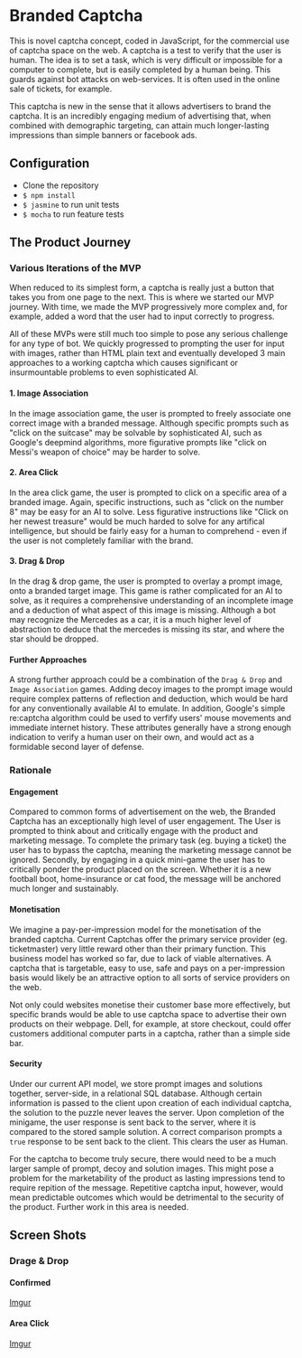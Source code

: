 # Branded Captcha

This is novel captcha concept, coded in JavaScript, for the commercial use of captcha space on the web. A captcha is a test to verify that the user is human. The idea is to set a task, which is very difficult or impossible for a computer to complete, but is easily completed by a human being. This guards against bot attacks on web-services. It is often used in the online sale of tickets, for example.

This captcha is new in the sense that it allows advertisers to brand the captcha. It is an incredibly engaging medium of advertising that, when combined with demographic targeting, can attain much longer-lasting impressions than simple banners or facebook ads.

## Configuration

* Clone the repository
* `$ npm install`
* `$ jasmine` to run unit tests
* `$ mocha` to run feature tests



## The Product Journey

### Various Iterations of the MVP

When reduced to its simplest form, a captcha is really just a button that takes you from one page to the next. This is where we started our MVP journey. With time, we made the MVP progressively more complex and, for example, added a word that the user had to input correctly to progress.

All of these MVPs were still much too simple to pose any serious challenge for any type of bot. We quickly progressed to prompting the user for input with images, rather than HTML plain text and eventually developed 3 main approaches to a working captcha which causes significant or insurmountable problems to even sophisticated AI.


  #### 1. Image Association

  In the image association game, the user is prompted to freely associate one correct image with a branded message. Although specific prompts such as "click on the suitcase" may be solvable by sophisticated AI, such as Google's deepmind algorithms, more figurative prompts like "click on Messi's weapon of choice" may be harder to solve.

  #### 2. Area Click

  In the area click game, the user is prompted to click on a specific area of a branded image. Again, specific instructions, such as "click on the number 8" may be easy for an AI to solve. Less figurative instructions like "Click on her newest treasure" would be much harded to solve for any artifical intelligence, but should be fairly easy for a human to comprehend - even if the user is not completely familiar with the brand.

  #### 3. Drag & Drop

  In the drag & drop game, the user is prompted to overlay a prompt image, onto a branded target image. This game is rather complicated for an AI to solve, as it requires a comprehensive understanding of an incomplete image and a deduction of what aspect of this image is missing. Although a bot may recognize the Mercedes as a car, it is a much higher level of abstraction to deduce that the mercedes is missing its star, and where the star should be dropped.

  #### Further Approaches

  A strong further approach could be a combination of the `Drag & Drop` and `Image Association` games. Adding decoy images to the prompt image would require complex patterns of reflection and deduction, which would be hard for any conventionally available AI to emulate. In addition, Google's simple re:captcha algorithm could be used to verfify users' mouse movements and immediate internet history. These attributes generally have a strong enough indication to verify a human user on their own, and would act as a formidable second layer of defense.


### Rationale

#### Engagement

  Compared to common forms of advertisement on the web, the Branded Captcha has an exceptionally high level of user engagement. The User is prompted to think about and critically engage with the product and marketing message. To complete the primary task (eg. buying a ticket) the user has to bypass the captcha, meaning the marketing message cannot be ignored. Secondly, by engaging in a quick mini-game the user has to critically ponder the product placed on the screen. Whether it is a new football boot, home-insurance or cat food, the message will be anchored much longer and sustainably.
  
#### Monetisation

We imagine a pay-per-impression model for the monetisation of the branded captcha. Current Captchas offer the primary service provider (eg. ticketmaster) very little reward other than their primary function. This business model has worked so far, due to lack of viable alternatives. A captcha that is targetable, easy to use, safe and pays on a per-impression basis would likely be an attractive option to all sorts of service providers on the web.

Not only could websites monetise their customer base more effectively, but specific brands would be able to use captcha space to advertise their own products on their webpage. Dell, for example, at store checkout, could offer customers additional computer parts in a captcha, rather than a simple side bar.
  
  #### Security
  
  Under our current API model, we store prompt images and solutions together, server-side, in a relational SQL database. Although certain information is passed to the client upon creation of each individual captcha, the solution to the puzzle never leaves the server. Upon completion of the minigame, the user response is sent back to the server, where it is compared to the stored sample solution. A correct comparison prompts a `true` response to be sent back to the client. This clears the user as Human.
  
  For the captcha to become truly secure, there would need to be a much larger sample of prompt, decoy and solution images. This might pose a problem for the marketability of the product as lasting impressions tend to require repition of the message. Repetitive captcha input, however, would mean predictable outcomes which would be detrimental to the security of the product. Further work in this area is needed.
  
  
  ## Screen Shots
  
  ### Drage & Drop
  
  #### Confirmed
  
  [Imgur](https://i.imgur.com/LBcLQQF.gifv)  
  
  #### Area Click
  [Imgur](https://i.imgur.com/EZRGxcD.gifv)
